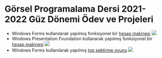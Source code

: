 # Görsel Programalama Dersi 2021-2022 Güz Dönemi Ödev ve Projeleri
- Windows Forms kullanılarak yapılmış fonksiyonel bir [hesap makinesi](https://github.com/dogukanyildiz99/gorsel_programlama/blob/main/WinFormsCalcApp.cs)
![](https://user-images.githubusercontent.com/56637126/139453122-cc258208-353a-4709-942c-31b5a6881992.png)
- Windows Presentation Foundation kullanarak yapılmış fonksiyonel bir [hesap makinesi](https://github.com/dogukanyildiz99/gorsel_programlama/blob/main/WpfCalcApp.xaml.cs)
![](https://user-images.githubusercontent.com/56637126/139466734-d7ff97dd-eb1f-4d3b-9611-89195bca86c0.png)
- Windows Forms kullanılarak yapılmış [top sektirme oyunu](https://github.com/dogukanyildiz99/gorsel_programlama/blob/main/TopSektirmeSkorlu.cs)
![](https://user-images.githubusercontent.com/56637126/167292027-9b458534-860f-468e-b92f-a849eb3bae27.png)
